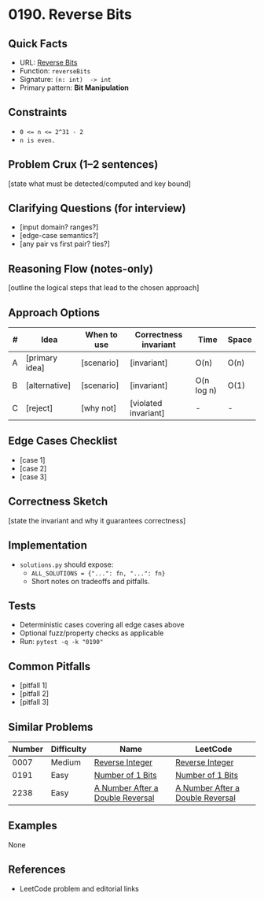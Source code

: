 # 0190. Reverse Bits

## Quick Facts

- URL: [Reverse Bits](https://leetcode.com/problems/reverse-bits/)
- Function: `reverseBits`
- Signature: `(n: int)  -> int`
- Primary pattern: **Bit Manipulation**

## Constraints

- `0 <= n <= 2^31 - 2`
- `n is even.`

## Problem Crux (1–2 sentences)

[state what must be detected/computed and key bound]

## Clarifying Questions (for interview)

- [input domain? ranges?]
- [edge-case semantics?]
- [any pair vs first pair? ties?]

## Reasoning Flow (notes-only)

[outline the logical steps that lead to the chosen approach]

## Approach Options

| # | Idea | When to use | Correctness invariant | Time | Space |
|---|------|-------------|-----------------------|------|-------|
| A | [primary idea] | [scenario] | [invariant] | O(n) | O(n) |
| B | [alternative] | [scenario] | [invariant] | O(n log n) | O(1) |
| C | [reject] | [why not] | [violated invariant] | - | - |

## Edge Cases Checklist

- [case 1]
- [case 2]
- [case 3]

## Correctness Sketch

[state the invariant and why it guarantees correctness]

## Implementation

- `solutions.py` should expose:
  - `ALL_SOLUTIONS = {"...": fn, "...": fn}`
  - Short notes on tradeoffs and pitfalls.

## Tests

- Deterministic cases covering all edge cases above
- Optional fuzz/property checks as applicable
- Run: `pytest -q -k "0190"`

## Common Pitfalls

- [pitfall 1]
- [pitfall 2]
- [pitfall 3]

## Similar Problems

| Number | Difficulty | Name | LeetCode |
|---|---|---|---|
| 0007 | Medium | [Reverse Integer](../0007-reverse-integer/readme.md) | [Reverse Integer](https://leetcode.com/problems/reverse-integer/) |
| 0191 | Easy | [Number of 1 Bits](../0191-number-of-1-bits/readme.md) | [Number of 1 Bits](https://leetcode.com/problems/number-of-1-bits/) |
| 2238 | Easy | [A Number After a Double Reversal](../2238-a-number-after-a-double-reversal/readme.md) | [A Number After a Double Reversal](https://leetcode.com/problems/a-number-after-a-double-reversal/) |

## Examples

None

## References

- LeetCode problem and editorial links
